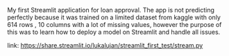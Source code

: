 My first Streamlit application for loan approval. 
The app is not predicting perfectly because it was trained on a limited dataset from kaggle with only 614 rows , 10 columns with a lot of missing values, 
however the purpose of this was to learn how to deploy a model on Streamlit and handle all issues.

link: https://share.streamlit.io/lukalujan/streamlit_first_test/stream.py
